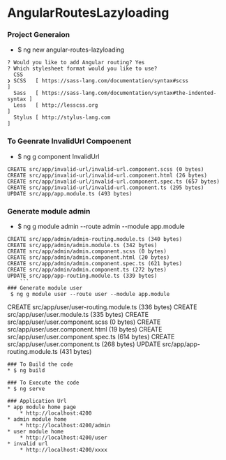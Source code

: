 # AngularRoutesLazyloading

### Project Generaion 
* $ ng new angular-routes-lazyloading
```
? Would you like to add Angular routing? Yes
? Which stylesheet format would you like to use? 
  CSS 
❯ SCSS   [ https://sass-lang.com/documentation/syntax#scss                ] 
  Sass   [ https://sass-lang.com/documentation/syntax#the-indented-syntax ] 
  Less   [ http://lesscss.org                                             ] 
  Stylus [ http://stylus-lang.com                                         ] 
  ```
### To Geenrate InvalidUrl Compoenent 
* $ ng g component InvalidUrl
```
CREATE src/app/invalid-url/invalid-url.component.scss (0 bytes)
CREATE src/app/invalid-url/invalid-url.component.html (26 bytes)
CREATE src/app/invalid-url/invalid-url.component.spec.ts (657 bytes)
CREATE src/app/invalid-url/invalid-url.component.ts (295 bytes)
UPDATE src/app/app.module.ts (493 bytes)
```

### Generate module admin
* $ ng g module admin --route admin --module app.module 
```
CREATE src/app/admin/admin-routing.module.ts (340 bytes)
CREATE src/app/admin/admin.module.ts (342 bytes)
CREATE src/app/admin/admin.component.scss (0 bytes)
CREATE src/app/admin/admin.component.html (20 bytes)
CREATE src/app/admin/admin.component.spec.ts (621 bytes)
CREATE src/app/admin/admin.component.ts (272 bytes)
UPDATE src/app/app-routing.module.ts (339 bytes)
    ```
### Generate module user
 $ ng g module user --route user --module app.module 
 ```
CREATE src/app/user/user-routing.module.ts (336 bytes)
CREATE src/app/user/user.module.ts (335 bytes)
CREATE src/app/user/user.component.scss (0 bytes)
CREATE src/app/user/user.component.html (19 bytes)
CREATE src/app/user/user.component.spec.ts (614 bytes)
CREATE src/app/user/user.component.ts (268 bytes)
UPDATE src/app/app-routing.module.ts (431 bytes)   
```
### To Build the code 
* $ ng build 

### To Execute the code 
* $ ng serve 

### Application Url 
* app module home page 
    * http://localhost:4200
* admin module home
    * http://localhost:4200/admin
* user module home 
    * http://localhost:4200/user
* invalid url 
    * http://localhost:4200/xxxx